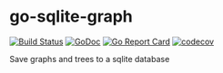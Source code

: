 # go-sqlite-graph
[![Build Status](https://travis-ci.org/binaryplease/robonet.svg?branch=master)](https://travis-ci.org/binaryplease/robonet)
[![GoDoc](https://godoc.org/github.com/binaryplease/robonet?status.svg)](https://godoc.org/github.com/binaryplease/robonet)
[![Go Report Card](https://goreportcard.com/badge/github.com/binaryplease/robonet)](https://goreportcard.com/report/github.com/binaryplease/robonet)
[![codecov](https://codecov.io/gh/binaryplease/robonet/branch/master/graph/badge.svg)](https://codecov.io/gh/binaryplease/robonet)

Save graphs and trees to a sqlite database
